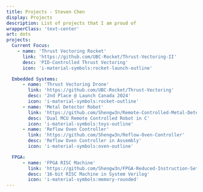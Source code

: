 ```yaml
---
title: Projects - Steven Chen
display: Projects
description: List of projects that I am proud of
wrapperClass: 'text-center'
art: dots
projects:
  Current Focus:
    - name: 'Thrust Vectoring Rocket'
      link: 'https://github.com/UBC-Rocket/Thrust-Vectoring-II'
      desc: 'PID-Controlled Thrust Vectoring'
      icon: 'i-material-symbols:rocket-launch-outline'

  Embedded Systems:
      - name: 'Thrust Vectoring Drone'
        link: 'https://github.com/UBC-Rocket/Thrust-Vectoring'
        desc: '2nd Place @ Launch Canada 2024'
        icon: 'i-material-symbols:rocket-outline'
      - name: 'Metal Detector Robot'
        link: 'https://github.com/Shengw3n/Remote-Controlled-Metal-Detector-Robot'
        desc: 'Dual MCU Remote Controlled Robot in C'
        icon: 'i-material-symbols:toys-outline'
      - name: 'Reflow Oven Controller'
        link: 'https://github.com/Shengw3n/Reflow-Oven-Controller'
        desc: 'Reflow Oven Controller in Assembly'
        icon: 'i-material-symbols:oven-outline'

  FPGA:
      - name: 'FPGA RISC Machine'
        link: 'https://github.com/Shengw3n/FPGA-Reduced-Instruction-Set-Computer'
        desc: '16-bit RISC Machine in System Verilog'
        icon: 'i-material-symbols:memory-rounded'
---
```


<!-- @layout-full-width -->
<ListProjects :projects="frontmatter.projects" />
